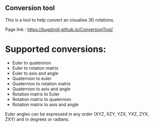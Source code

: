 ## Conversion tool

This is a tool to help convert an visualise 3D rotations.

Page link : https://bugztroll.github.io/ConversionTool/

# Supported conversions:
- Euler to quaternion
- Euler to rotation matrix
- Euler to axis and angle
- Quaternion to euler
- Quaternion to rotation matrix
- Quaternion to axis and angle
- Rotation matrix to Euler
- Rotation matrix to quaternion
- Rotation matrix to axis and angle

Euler angles can be expressed in any order (XYZ, XZY, YZX, YXZ, ZYX, ZXY) and in degrees or radians.
